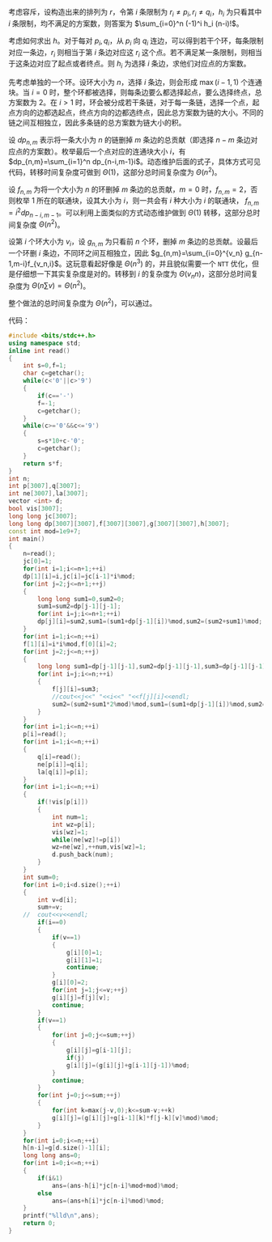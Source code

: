 考虑容斥，设构造出来的排列为 $r$，令第 $i$ 条限制为 $r_i \neq p_i,r_i \neq q_i$，$h_i$ 为只看其中 $i$ 条限制，均不满足的方案数，则答案为 $\sum_{i=0}^n (-1)^i h_i (n-i)!$。

考虑如何求出 $h$。对于每对 $p_i,q_i$，从 $p_i$ 向 $q_i$ 连边，可以得到若干个环，每条限制对应一条边，$r_i$ 则相当于第 $i$ 条边对应这 $r_i$ 这个点。若不满足某一条限制，则相当于这条边对应了起点或者终点。则 $h_i$ 为选择 $i$ 条边，求他们对应点的方案数。

先考虑单独的一个环。设环大小为 $n$，选择 $i$ 条边，则会形成 $\max(i-1,1)$ 个连通块。当 $i=0$ 时，整个环都被选择，则每条边要么都选择起点，要么选择终点，总方案数为 $2$。在 $i>1$ 时，环会被分成若干条链，对于每一条链，选择一个点，起点方向的边都选起点，终点方向的边都选终点，因此总方案数为链的大小。不同的链之间互相独立，因此多条链的总方案数为链大小的积。

设 $dp_{n,m}$ 表示将一条大小为 $n$ 的链删掉 $m$ 条边的总贡献（即选择 $n-m$ 条边对应点的方案数）。枚举最后一个点对应的连通块大小 $i$，有 $dp_{n,m}=\sum_{i=1}^n dp_{n-i,m-1}i$。动态维护后面的式子，具体方式可见代码，转移时间复杂度可做到 $\Theta(1)$，这部分总时间复杂度为 $\Theta(n^2)$。

设 $f_{n,m}$ 为将一个大小为 $n$ 的环删掉 $m$ 条边的总贡献，$m=0$ 时，$f_{n,m}=2$，否则枚举 $1$ 所在的联通块，设其大小为 $i$，则一共会有 $i$ 种大小为 $i$ 的联通块， $f_{n,m}=i^2 dp_{n-i,m-1}$。可以利用上面类似的方式动态维护做到 $\Theta(1)$ 转移，这部分总时间复杂度 $\Theta(n^2)$。

设第 $i$ 个环大小为 $v_i$，设 $g_{n,m}$ 为只看前 $n$ 个环，删掉 $m$ 条边的总贡献。设最后一个环删 $i$ 条边，不同环之间互相独立，因此 $g_{n,m}=\sum_{i=0}^{v_n} g_{n-1,m-i}f_{v_n,i}$。这玩意看起好像是 $\Theta(n^3)$ 的，并且貌似需要一个 `NTT` 优化，但是仔细想一下其实复杂度是对的。转移到 $i$ 的复杂度为 $\Theta(v_nn)$，这部分总时间复杂度为 $\Theta(n\sum v)=\Theta(n^2)$。

整个做法的总时间复杂度为 $\Theta(n^2)$，可以通过。

代码：
```cpp
#include <bits/stdc++.h>
using namespace std;
inline int read()
{
	int s=0,f=1;
	char c=getchar();
	while(c<'0'||c>'9')
	{
		if(c=='-')
		f=-1;
		c=getchar(); 
	}
	while(c>='0'&&c<='9')
	{
		s=s*10+c-'0';
		c=getchar();
	}
	return s*f;
}
int n;
int p[3007],q[3007];
int ne[3007],la[3007];
vector <int> d;
bool vis[3007];
long long jc[3007];
long long dp[3007][3007],f[3007][3007],g[3007][3007],h[3007];
const int mod=1e9+7;
int main()
{
	n=read();
	jc[0]=1;
	for(int i=1;i<=n+1;++i)
	dp[1][i]=i,jc[i]=jc[i-1]*i%mod;
	for(int j=2;j<=n+1;++j)
	{
		long long sum1=0,sum2=0;
		sum1=sum2=dp[j-1][j-1];
		for(int i=j;i<=n+1;++i)
		dp[j][i]=sum2,sum1=(sum1+dp[j-1][i])%mod,sum2=(sum2+sum1)%mod;
	}
	for(int i=1;i<=n;++i)
	f[1][i]=i*i%mod,f[0][i]=2;
	for(int j=2;j<=n;++j)
	{
		long long sum1=dp[j-1][j-1],sum2=dp[j-1][j-1],sum3=dp[j-1][j-1];
		for(int i=j;i<=n;++i)
		{
			f[j][i]=sum3;
			//cout<<j<<" "<<i<<" "<<f[j][i]<<endl; 
			sum2=(sum2+sum1*2%mod)%mod,sum1=(sum1+dp[j-1][i])%mod,sum2=(sum2+dp[j-1][i])%mod,sum3=(sum3+sum2)%mod;
		}
	}
	for(int i=1;i<=n;++i)
	p[i]=read();
	for(int i=1;i<=n;++i)
	{
		q[i]=read();
		ne[p[i]]=q[i];
		la[q[i]]=p[i];
	}
	for(int i=1;i<=n;++i)
	{
		if(!vis[p[i]])
		{
			int num=1;
			int wz=p[i];
			vis[wz]=1;
			while(ne[wz]!=p[i])
			wz=ne[wz],++num,vis[wz]=1;
			d.push_back(num);
		}
	}
	int sum=0;
	for(int i=0;i<d.size();++i)
	{
		int v=d[i];
		sum+=v;
	//	cout<<v<<endl;
		if(i==0)
		{
			if(v==1)
			{
				g[i][0]=1;
				g[i][1]=1;
				continue;
			}
			g[i][0]=2;
			for(int j=1;j<=v;++j)
			g[i][j]=f[j][v];
			continue;
		}
		if(v==1)
		{
			for(int j=0;j<=sum;++j)
			{
				g[i][j]=g[i-1][j];
				if(j)
				g[i][j]=(g[i][j]+g[i-1][j-1])%mod;
			}
			continue;
		}
		for(int j=0;j<=sum;++j)
		{
			for(int k=max(j-v,0);k<=sum-v;++k)
			g[i][j]=(g[i][j]+g[i-1][k]*f[j-k][v]%mod)%mod;
		}
	}
	for(int i=0;i<=n;++i)
	h[n-i]=g[d.size()-1][i];
	long long ans=0;
	for(int i=0;i<=n;++i)
	{
		if(i&1)
			ans=(ans-h[i]*jc[n-i]%mod+mod)%mod; 
		else
			ans=(ans+h[i]*jc[n-i]%mod)%mod;
	}
	printf("%lld\n",ans);
	return 0;
}
```
